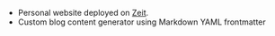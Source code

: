 * Personal website deployed on [Zeit](https://zeit.co/dashboard).
* Custom blog content generator using Markdown YAML frontmatter
